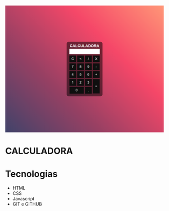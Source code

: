 ![preview](./.github/calc.png)
# CALCULADORA

# Tecnologias

- HTML
- CSS
- Javascript
- GIT e GITHUB
